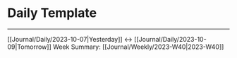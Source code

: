 # Daily Template 
---
[[Journal/Daily/2023-10-07|Yesterday]] <-> [[Journal/Daily/2023-10-09|Tomorrow]]
Week Summary: [[Journal/Weekly/2023-W40|2023-W40]]
